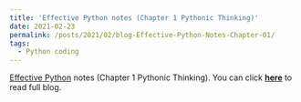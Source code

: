 ```yaml
---
title: 'Effective Python notes (Chapter 1 Pythonic Thinking)'
date: 2021-02-23
permalink: /posts/2021/02/blog-Effective-Python-Notes-Chapter-01/
tags:
  - Python coding
---
```


[Effective Python](https://effectivepython.com/) notes (Chapter 1 Pythonic Thinking). You can click [**here**](https://zhuanlan.zhihu.com/p/352169098) to read full blog.
